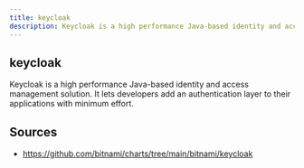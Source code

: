 ```yaml
---
title: keycloak
description: Keycloak is a high performance Java-based identity and access management solution. It lets developers add an authentication layer to their applications with minimum effort.
---
```


## keycloak

Keycloak is a high performance Java-based identity and access management solution. It lets developers add an authentication layer to their applications with minimum effort.

## Sources

* https://github.com/bitnami/charts/tree/main/bitnami/keycloak

